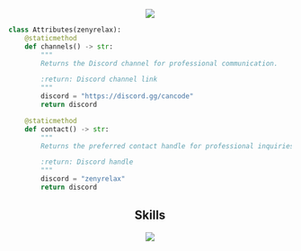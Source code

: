 

<p href="https://discord.com/users/875735170991423528" align="center" width="1000px">
    <img src="https://lanyard.cnrad.dev/api/875735170991423528"/>
</p>

```python
class Attributes(zenyrelax):
    @staticmethod
    def channels() -> str:
        """
        Returns the Discord channel for professional communication.

        :return: Discord channel link
        """
        discord = "https://discord.gg/cancode"
        return discord

    @staticmethod
    def contact() -> str:
        """
        Returns the preferred contact handle for professional inquiries.

        :return: Discord handle
        """
        discord = "zenyrelax"
        return discord
```
<h2 align="center">Skills </h2>

<p align="center">
  <a href="https://skillicons.dev">
    <img src="https://skillicons.dev/icons?i=nodejs,python,vscode,js,css,html,lua" />
  </a>
</p>

<p href="https://discord.com/users/1196419289553571932" align="center">
    <img alt="" src="https://github-readme-stats.vercel.app/api?username=zenyrelax&theme=tokyonight&show_icons=true">
</p>

